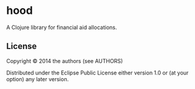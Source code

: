 # hood

A Clojure library for financial aid allocations.

## License

Copyright © 2014 the authors (see AUTHORS)

Distributed under the Eclipse Public License either version 1.0 or (at
your option) any later version.
